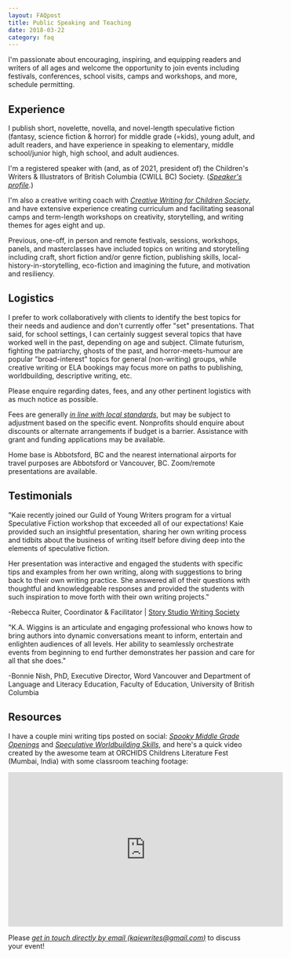 ```yaml
---
layout: FAQpost
title: Public Speaking and Teaching
date: 2018-03-22
category: faq
---
```


I'm passionate about encouraging, inspiring, and equipping readers and writers of all ages and welcome the opportunity to join events including festivals, conferences, school visits, camps and workshops, and more, schedule permitting.

## Experience

I publish short, novelette, novella, and novel-length speculative fiction (fantasy, science fiction & horror) for middle grade (=kids), young adult, and adult readers, and have experience in speaking to elementary, middle school/junior high, high school, and adult audiences.

I'm a registered speaker with (and, as of 2021, president of) the Children's Writers & Illustrators of British Columbia (CWILL BC) Society. (*[Speaker's profile](https://www.cwillbc.org/Member_View.aspx?MemberID=82980)*.)

I'm also a creative writing coach with *[Creative Writing for Children Society](http://www.cwc2004.org/)*, and have extensive experience creating curriculum and facilitating seasonal camps and term-length workshops on creativity, storytelling, and writing themes for ages eight and up.

Previous, one-off, in person and remote festivals, sessions, workshops, panels, and masterclasses have included topics on writing and storytelling including craft, short fiction and/or genre fiction, publishing skills, local-history-in-storytelling, eco-fiction and imagining the future, and motivation and resiliency.

## Logistics

I prefer to work collaboratively with clients to identify the best topics for their needs and audience and don't currently offer "set" presentations. That said, for school settings, I can certainly suggest several topics that have worked well in the past, depending on age and subject. Climate futurism, fighting the patriarchy, ghosts of the past, and horror-meets-humour are popular "broad-interest" topics for general (non-writing) groups, while creative writing or ELA bookings may focus more on paths to publishing, worldbuilding, descriptive writing, etc.

Please enquire regarding dates, fees, and any other pertinent logistics with as much notice as possible.

Fees are generally *[in line with local standards](https://www.cwillbc.org/tips.htm)*, but may be subject to adjustment based on the specific event. Nonprofits should enquire about discounts or alternate arrangements if budget is a barrier. Assistance with grant and funding applications may be available.

Home base is Abbotsford, BC and the nearest international airports for travel purposes are Abbotsford or Vancouver, BC. Zoom/remote presentations are available.

## Testimonials

"Kaie recently joined our Guild of Young Writers program for a virtual Speculative Fiction workshop that exceeded all of our expectations! Kaie provided such an insightful presentation, sharing her own writing process and tidbits about the business of writing itself before diving deep into the elements of speculative fiction.

Her presentation was interactive and engaged the students with specific tips and examples from her own writing, along with suggestions to bring back to their own writing practice. She answered all of their questions with thoughtful and knowledgeable responses and provided the students with such inspiration to move forth with their own writing projects."

-Rebecca Ruiter, Coordinator & Facilitator | [Story Studio Writing Society](storystudio.ca)

"K.A. Wiggins is an articulate and engaging professional who knows how to bring authors into dynamic conversations meant to inform, entertain and enlighten audiences of all levels. Her ability to seamlessly orchestrate events from beginning to end further demonstrates her passion and care for all that she does."

-Bonnie Nish, PhD, Executive Director, Word Vancouver and Department of Language and Literacy Education, Faculty of Education, University of British Columbia

## Resources

I have a couple mini writing tips posted on social: *[Spooky Middle Grade Openings](https://www.instagram.com/tv/CZfSxMglu1T/?utm_source=ig_web_copy_link)* and *[Speculative Worldbuilding Skills](https://www.instagram.com/tv/CaatDV5gUDb/?utm_source=ig_web_copy_link)*, and here's a quick video created by the awesome team at ORCHIDS Childrens Literature Fest (Mumbai, India) with some classroom teaching footage:

<iframe width="560" height="315" src="https://www.youtube.com/embed/6i59lhgzqkQ" frameborder="0" allow="accelerometer; autoplay; encrypted-media; gyroscope; picture-in-picture" allowfullscreen></iframe>

Please *[get in touch directly by email (kaiewrites@gmail.com)](mailto:kaiewrites@gmail.com)* to discuss your event!
